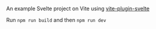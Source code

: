 An example Svelte project on Vite using [vite-plugin-svelte](https://github.com/benmccann/vite-plugin-svelte)

Run `npm run build` and then `npm run dev`
